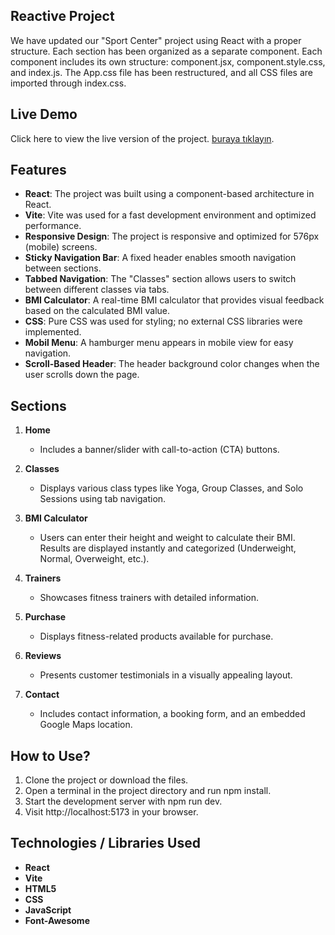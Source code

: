 ## Reactive Project

We have updated our "Sport Center" project using React with a proper structure. Each section has been organized as a separate component.
Each component includes its own structure: component.jsx, component.style.css, and index.js.
The App.css file has been restructured, and all CSS files are imported through index.css.

## Live Demo

Click here to view the live version of the project.
[buraya tıklayın](https://reactive-sportcenter.netlify.app).

## Features

- **React**: The project was built using a component-based architecture in React.
- **Vite**: Vite was used for a fast development environment and optimized performance.
- **Responsive Design**: The project is responsive and optimized for 576px (mobile) screens.
- **Sticky Navigation Bar**: A fixed header enables smooth navigation between sections.
- **Tabbed Navigation**: The "Classes" section allows users to switch between different classes via tabs.
- **BMI Calculator**: A real-time BMI calculator that provides visual feedback based on the calculated BMI value.
- **CSS**: Pure CSS was used for styling; no external CSS libraries were implemented.
- **Mobil Menu**: A hamburger menu appears in mobile view for easy navigation.
- **Scroll-Based Header**: The header background color changes when the user scrolls down the page.

## Sections

1. **Home**
   - Includes a banner/slider with call-to-action (CTA) buttons.
   
2. **Classes**
   - Displays various class types like Yoga, Group Classes, and Solo Sessions using tab navigation.

3. **BMI Calculator**
   - Users can enter their height and weight to calculate their BMI. Results are displayed instantly and categorized (Underweight, Normal, Overweight, etc.).

4. **Trainers**
   - Showcases fitness trainers with detailed information.

5. **Purchase**
   - Displays fitness-related products available for purchase.

6. **Reviews**
   - Presents customer testimonials in a visually appealing layout.
  
7. **Contact**
   - Includes contact information, a booking form, and an embedded Google Maps location.

## How to Use?

1. Clone the project or download the files.
2. Open a terminal in the project directory and run npm install.
3. Start the development server with npm run dev.
4. Visit http://localhost:5173 in your browser.


## Technologies / Libraries Used
- **React**
- **Vite**
- **HTML5**
- **CSS**
- **JavaScript**
- **Font-Awesome**

